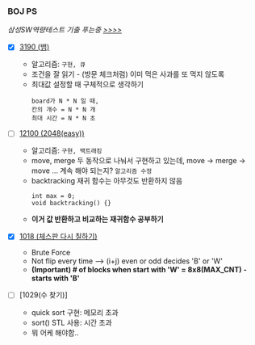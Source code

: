 ### BOJ PS

*삼성SW역량테스트 기출 푸는중 [>>>>](https://www.acmicpc.net/workbook/view/1152)*

- [X] [3190 (뱀)](https://www.acmicpc.net/problem/3190) 
  - 알고리즘: ``` 구현, 큐 ```
  - 조건을 잘 읽기 - (방문 체크처럼) 이미 먹은 사과를 또 먹지 않도록
  - 최대값 설정할 때 구체적으로 생각하기 
    ```
    board가 N * N 일 때,
    칸의 개수 = N * N 개
    최대 시간 = N * N 초 
    ```
- [ ] [12100 (2048(easy))](https://www.acmicpc.net/problem/12100)
  - 알고리즘: ``` 구현, 백트래킹 ```
  - move, merge 두 동작으로 나눠서 구현하고 있는데, move -> merge -> move ... 계속 해야 되는지? ``` 알고리즘 수정 ```
  - backtracking 재귀 함수는 아무것도 반환하지 않음 
    ``` 
    int max = 0;
    void backtracking() {}
    ```
   - **이거 값 반환하고 비교하는 재귀함수 공부하기**

 - [X] [1018 (체스판 다시 칠하기)](https://www.acmicpc.net/problem/1018)
   - Brute Force
   - Not flip every time --> (i+j) even or odd decides 'B' or 'W'
   - **(Important) # of blocks when start with 'W' = 8x8(MAX_CNT) - starts with 'B'**

- [ ] [1029(수 찾기)]
  - quick sort 구현: 메모리 초과
  - sort() STL 사용: 시간 초과
  - 뭐 어케 해야함..